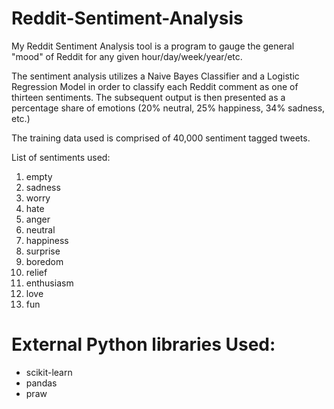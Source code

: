 # Reddit-Sentiment-Analysis

My Reddit Sentiment Analysis tool is a program to gauge the general "mood" of Reddit for any given hour/day/week/year/etc.

The sentiment analysis utilizes a Naive Bayes Classifier and a Logistic Regression Model in order to classify each Reddit comment as one of thirteen sentiments. The subsequent output is then presented as a percentage share of emotions (20% neutral, 25% happiness, 34% sadness, etc.)

The training data used is comprised of 40,000 sentiment tagged tweets.


List of sentiments used:
1. empty
2. sadness
3. worry
4. hate
5. anger
6. neutral
7. happiness
8. surprise
9. boredom
10. relief
11. enthusiasm
12. love
13. fun

# External Python libraries Used:
- scikit-learn
- pandas
- praw

